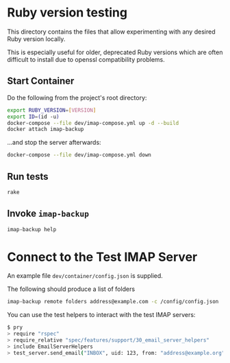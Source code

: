 # Ruby version testing
This directory contains the files that allow experimenting with
any desired Ruby version locally.

This is especially useful for older, deprecated Ruby versions
which are often difficult to install due to openssl
compatibility problems.

## Start Container

Do the following from the project's root directory:

```sh
export RUBY_VERSION=[VERSION]
export ID=(id -u)
docker-compose --file dev/imap-compose.yml up -d --build
docker attach imap-backup
```

...and stop the server afterwards:

```sh
docker-compose --file dev/imap-compose.yml down
```

## Run tests
```sh
rake
```

## Invoke `imap-backup`
```sh
imap-backup help
```

# Connect to the Test IMAP Server

An example file `dev/container/config.json` is supplied.

The following should produce a list of folders

```sh
imap-backup remote folders address@example.com -c /config/config.json
```

You can use the test helpers to interact with the test IMAP servers:

```sh
$ pry
> require "rspec"
> require_relative "spec/features/support/30_email_server_helpers"
> include EmailServerHelpers
> test_server.send_email("INBOX", uid: 123, from: "address@example.org", subject: "Test 1", body: "body 1\nHi")
```
